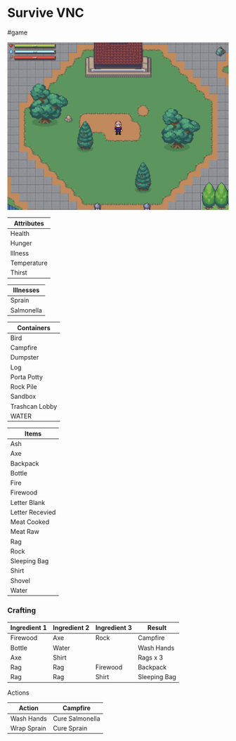 # Survive VNC

#game

<img src="https://raw.githubusercontent.com/NicholasEli/Survive-VNC/refs/heads/main/assets/preview.png" />

| Attributes  |
| ----------- |
| Health      |
| Hunger      |
| Illness     |
| Temperature |
| Thirst      |

| Illnesses  |
| ---------- |
| Sprain     |
| Salmonella |

| Containers     |
| -------------- |
| Bird           |
| Campfire       |
| Dumpster       |
| Log            |
| Porta Potty    |
| Rock Pile      |
| Sandbox        |
| Trashcan Lobby |
| WATER          |

| Items           |
| --------------- |
| Ash             |
| Axe             |
| Backpack        |
| Bottle          |
| Fire            |
| Firewood        |
| Letter Blank    |
| Letter Recevied |
| Meat Cooked     |
| Meat Raw        |
| Rag             |
| Rock            |
| Sleeping Bag    |
| Shirt           |
| Shovel          |
| Water           |

### Crafting

| Ingredient 1 | Ingredient 2 | Ingredient 3 | Result       |
| ------------ | ------------ | ------------ | ------------ |
| Firewood     | Axe          | Rock         | Campfire     |
| Bottle       | Water        |              | Wash Hands   |
| Axe          | Shirt        |              | Rags x 3     |
| Rag          | Rag          | Firewood     | Backpack     |
| Rag          | Rag          | Shirt        | Sleeping Bag |

Actions

| Action      | Campfire        |
| ----------- | --------------- |
| Wash Hands  | Cure Salmonella |
| Wrap Sprain | Cure Sprain     |
